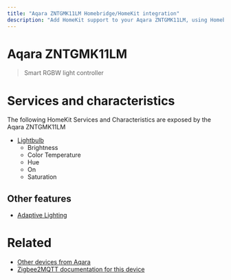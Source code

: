 ```yaml
---
title: "Aqara ZNTGMK11LM Homebridge/HomeKit integration"
description: "Add HomeKit support to your Aqara ZNTGMK11LM, using Homebridge, Zigbee2MQTT and homebridge-z2m."
---
```

<!---
This file has been GENERATED using src/docgen/docgen.ts
DO NOT EDIT THIS FILE MANUALLY!
-->
# Aqara ZNTGMK11LM
> Smart RGBW light controller


# Services and characteristics
The following HomeKit Services and Characteristics are exposed by
the Aqara ZNTGMK11LM

* [Lightbulb](../../light.md)
  * Brightness
  * Color Temperature
  * Hue
  * On
  * Saturation

## Other features
* [Adaptive Lighting](../../light.md)

# Related
* [Other devices from Aqara](../index.md#aqara)
* [Zigbee2MQTT documentation for this device](https://www.zigbee2mqtt.io/devices/ZNTGMK11LM.html)